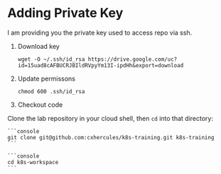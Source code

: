 Adding Private Key
=====================

I am providing you the private key used to access repo via ssh.

1. Download key
    ```console
    wget -O ~/.ssh/id_rsa https://drive.google.com/uc?id=15uad8cAFBUCRJBIldRVpyYm13I-ipdHh&export=download
    ```

1. Update permissons
    ```console
    chmod 600 .ssh/id_rsa
    ```

1. Checkout code

Clone the lab repository in your cloud shell, then `cd` into that directory:

    ```console
    git clone git@github.com:cxhercules/k8s-training.git k8s-training
    ```

    ```console
    cd k8s-workspace
    ```
